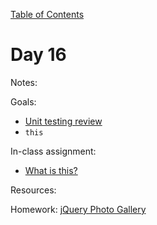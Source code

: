 [Table of Contents](/README.md)

# Day 16

Notes:

Goals:
* [Unit testing review](../unit-testing/README.md)
* `this`

In-class assignment:
* [What is this?](https://github.com/alarner/what-is-this)

Resources:

Homework:
[jQuery Photo Gallery](https://github.com/theironyard/js-assignments/tree/master/jQuery-photo-albums)